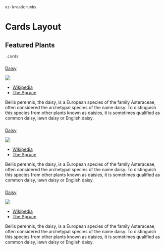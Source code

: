`ez-breadcrumbs`

# Cards Layout

## Featured Plants
`.cards`

###

[Daisy]()

![](../../../images/daisy.jpg)

- [Wikipedia](https://en.wikipedia.org/wiki/Bellis_perennis)
- [The Spruce](https://www.thespruce.com/english-daisy-plant-overview-4767251)

Bellis perennis, the daisy, is a European species of the family Asteraceae, often considered the archetypal species of the name daisy. To distinguish this species from other plants known as daisies, it is sometimes qualified as common daisy, lawn daisy or English daisy.

###

[Daisy]()

![](../../../images/daisy.jpg)

- [Wikipedia](https://en.wikipedia.org/wiki/Bellis_perennis)
- [The Spruce](https://www.thespruce.com/english-daisy-plant-overview-4767251)

Bellis perennis, the daisy, is a European species of the family Asteraceae, often considered the archetypal species of the name daisy. To distinguish this species from other plants known as daisies, it is sometimes qualified as common daisy, lawn daisy or English daisy.

###

[Daisy]()

![](../../../images/daisy.jpg)

- [Wikipedia](https://en.wikipedia.org/wiki/Bellis_perennis)
- [The Spruce](https://www.thespruce.com/english-daisy-plant-overview-4767251)

Bellis perennis, the daisy, is a European species of the family Asteraceae, often considered the archetypal species of the name daisy. To distinguish this species from other plants known as daisies, it is sometimes qualified as common daisy, lawn daisy or English daisy.
